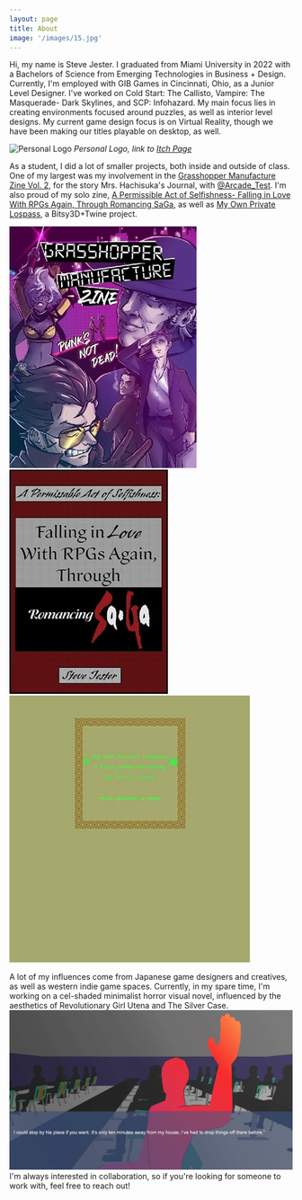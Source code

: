 ```yaml
---
layout: page
title: About
image: '/images/15.jpg'
---
```


Hi, my name is Steve Jester. I graduated from Miami University in 2022 with a Bachelors of Science from Emerging Technologies in Business + Design.
<br>
Currently, I'm employed with GIB Games in Cincinnati, Ohio, as a Junior Level Designer. I've worked on Cold Start: The Callisto, Vampire: The Masquerade- Dark Skylines, and SCP: Infohazard. My main focus lies in creating environments focused around puzzles, as well as interior level designs. My current game design focus is on Virtual Reality, though we have been making our titles playable on desktop, as well.

![Personal Logo]({{site.baseurl}}/images/30.jpg)
*Personal Logo, link to [Itch Page](https://sjester.itch.io/)*

As a student, I did a lot of smaller projects, both inside and outside of class.
One of my largest was my involvement in the [Grasshopper Manufacture Zine Vol. 2](https://ghmzine.gumroad.com/), for the story Mrs. Hachisuka's Journal, with [@Arcade_Test](https://twitter.com/arcade_test). I'm also proud of my solo zine, [A Permissible Act of Selfishness- Falling in Love With RPGs Again, Through Romancing SaGa](https://sjester.itch.io/rs-solozine), as well as [My Own Private Lospass](https://sjester.itch.io/my-own-private-lospass), a Bitsy3D+Twine project.

<div class="gallery-box">
  <div class="gallery">
    <img src="/images/project-5.jpg" alt="Project">
    <img src="/images/project-8.jpg" alt="Project">
    <img src="/images/project-6.jpg" alt="Project">
  </div>
</div>

A lot of my influences come from Japanese game designers and creatives, as well as western indie game spaces. Currently, in my spare time, I'm working on a cel-shaded minimalist horror visual novel, influenced by the aesthetics of Revolutionary Girl Utena and The Silver Case.
<br>
<img src="/images/project-9.jpg" alt="Project">
<br>
I'm always interested in collaboration, so if you're looking for someone to work with, feel free to reach out!